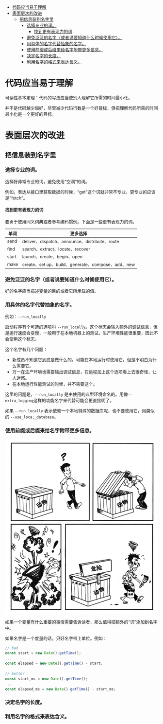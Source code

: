 - [代码应当易于理解](#代码应当易于理解)
- [表面层次的改进](#表面层次的改进)
  - [把信息装到名字里](#把信息装到名字里)
    - [选择专业的词。](#选择专业的词)
      - [找到更有表现力的词](#找到更有表现力的词)
    - [避免泛泛的名字（或者说要知道什么时候使用它）。](#避免泛泛的名字或者说要知道什么时候使用它)
    - [用具体的名字代替抽象的名字。](#用具体的名字代替抽象的名字)
    - [使用前缀或后缀来给名字附带更多信息。](#使用前缀或后缀来给名字附带更多信息)
    - [决定名字的长度。](#决定名字的长度)
    - [利用名字的格式来表达含义。](#利用名字的格式来表达含义)

# 代码应当易于理解

可读性基本定理：代码的写法应当使别人理解它所需的时间最小化。

并不是代码越少越好，尽管减少代码行数是一个好目标，但把理解代码所需的时间最小化是一个更好的目标。

# 表面层次的改进

## 把信息装到名字里

### 选择专业的词。

选择好非常专业的词，避免使用“空洞”的词。

例如，表达从接口里获取数据的时候，“get”这个词就非常不专业，更专业的应该是“fetch”。

#### 找到更有表现力的词

要勇于使用同义词典或者参考编码惯例。下面是一些更有表现力的词。

| 单词  | 更多选择                                           |
| ----- | -------------------------------------------------- |
| send  | deliver、dispatch、announce、distribute、route     |
| find  | search、extract、locate、recover                   |
| start | launch、create、begin、open                        |
| make  | create、set up、build、generate、compose、add、new |

### 避免泛泛的名字（或者说要知道什么时候使用它）。

好的名字应当描述变量的目的或者它所承载的值。

### 用具体的名字代替抽象的名字。

例如：`--run_locally`

启动程序有个可选的选项叫 `--run_locally`。这个标志会输入额外的调试信息，但是运行速度会变慢，一般用于在本地机器上的测试。生产环境性能很重要，因此不会使用这个标志。

这个名字有几个问题：

- 新成员不知道它到底是做什么的，可能在本地运行时使用它，但是不明白为什么需要它。
- 万一在生产环境也需要输出调试信息，在远程加上这个选项看上去很奇怪，让人迷惑。
- 在本地运行性能测试的时候，并不需要这个。

这里的问题是，`--run_locally` 是由使用的典型环境命名的。用像`--extra_logging`这样的功能名字来代替可能会更直接明了。

如果 `--run_locally` 表示依赖一个本地特殊的数据库呢，也不要使用它，用类似的 `--use_loca;_database`。

### 使用前缀或后缀来给名字附带更多信息。

![more info](../assets/readable-code/more_info.png)

如果一个变量有什么重要的事情需要告诉读者，那么值得把额外的“词”添加到名字中。

如果名字是一个度量的话，只好名字带上单位。例如：

```js
// bad
const start = new Date().getTime();
...
const elapsed = new Date().getTime() - start;

// better
const start_ms = new Date().getTime();
...
const elapsed_ms = new Date().getTime() - start_ms;
```

### 决定名字的长度。

### 利用名字的格式来表达含义。
